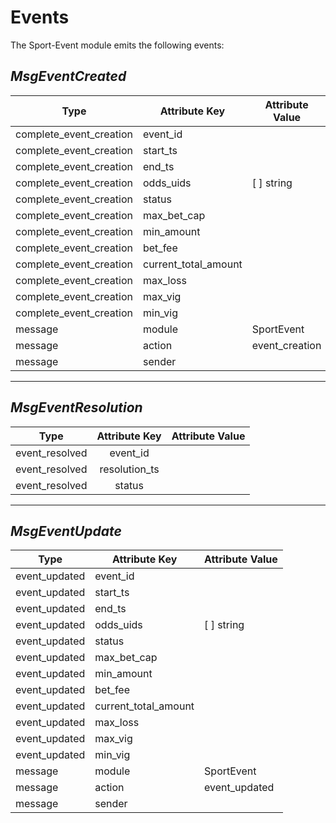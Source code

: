 # **Events**

The Sport-Event module emits the following events:

## *MsgEventCreated*

| **Type**                   | **Attribute Key**     | **Attribute Value**   |
|----------------------------|-----------------------|-----------------------|
| complete_event_creation    | event_id              |                       |
| complete_event_creation    | start_ts              |                       |
| complete_event_creation    | end_ts                |                       |
| complete_event_creation    | odds_uids             | [ ] string            |
| complete_event_creation    | status                |                       |
| complete_event_creation    | max_bet_cap           |                       |
| complete_event_creation    | min_amount            |                       |
| complete_event_creation    | bet_fee               |                       |
| complete_event_creation    | current_total_amount  |                       |
| complete_event_creation    | max_loss              |                       |
| complete_event_creation    | max_vig               |                       |
| complete_event_creation    | min_vig               |                       |
| message                    | module                | SportEvent            |
| message                    | action                | event_creation        |
| message                    | sender                |                       |

---

## *MsgEventResolution*

|   **Type**         |     **Attribute Key**       | **Attribute Value**   |
|:------------------:|:---------------------------:|:---------------------:|
| event_resolved     |     event_id                |                       |
| event_resolved     | resolution_ts               |                       |
| event_resolved     |    status                   |                       |

---

## *MsgEventUpdate*

| **Type**                  | **Attribute Key**     | **Attribute Value**   |
|---------------------------|-----------------------|-----------------------|
| event_updated             | event_id              |                       |
| event_updated             | start_ts              |                       |
| event_updated             | end_ts                |                       |
| event_updated             | odds_uids             | [ ] string            |
| event_updated             | status                |                       |
| event_updated             | max_bet_cap           |                       |
| event_updated             | min_amount            |                       |
| event_updated             | bet_fee               |                       |
| event_updated             | current_total_amount  |                       |
| event_updated             | max_loss              |                       |
| event_updated             | max_vig               |                       |
| event_updated             | min_vig               |                       |
| message                   | module                | SportEvent            |
| message                   | action                | event_updated         |
| message                   | sender                |                       |
